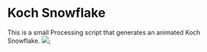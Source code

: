 # Koch Snowflake
This is a small Processing script that generates an animated Koch Snowflake.
![](https://github.com/ZackMFleischman/kochsnowflake/blob/master/KockSnowflakeAnimation.gif);
